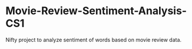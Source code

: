 # Movie-Review-Sentiment-Analysis-CS1
Nifty project to analyze sentiment of words based on movie review data.
